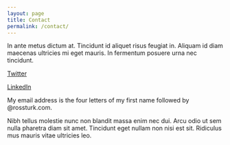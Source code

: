 ```yaml
---
layout: page
title: Contact
permalink: /contact/
---
```


In ante metus dictum at. Tincidunt id aliquet risus feugiat in. Aliquam id diam maecenas ultricies mi eget mauris. In fermentum posuere urna nec tincidunt.

<a href="http://twitter.com/rossturk">Twitter</a>

<a href="https://www.linkedin.com/in/rossturk/">LinkedIn</a>

My email address is the four letters of my first name followed by @rossturk.com.

Nibh tellus molestie nunc non blandit massa enim nec dui. Arcu odio ut sem nulla pharetra diam sit amet. Tincidunt eget nullam non nisi est sit. Ridiculus mus mauris vitae ultricies leo. 


